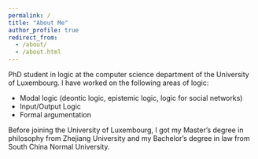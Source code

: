 ```yaml
---
permalink: /
title: "About Me"
author_profile: true
redirect_from: 
  - /about/
  - /about.html
---
```


PhD student in logic at the computer science department of the University of Luxembourg. I have worked on the following areas of logic:

* Modal logic (deontic logic, epistemic logic, logic for social networks)
* Input/Output Logic
* Formal argumentation

Before joining the University of Luxembourg, I got my Master’s degree in philosophy from Zhejiang University and my Bachelor’s degree in law from South China Normal University.
